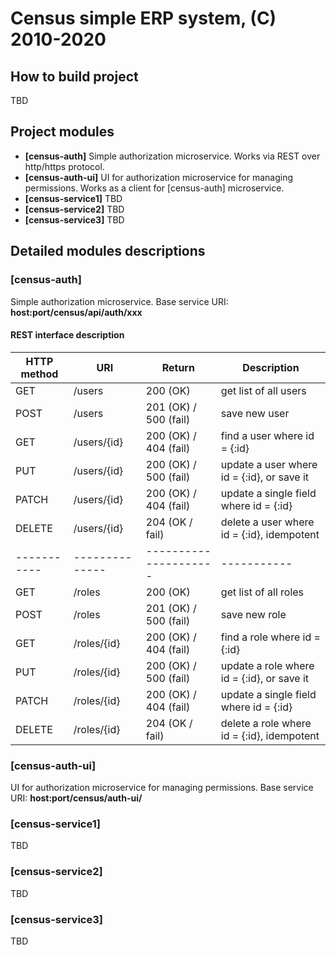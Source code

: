 # Census simple ERP system, (C) 2010-2020 #

## How to build project ##
TBD

## Project modules ##
* **[census-auth]** Simple authorization microservice. Works via REST over http/https protocol.
* **[census-auth-ui]** UI for authorization microservice for managing permissions. Works as a client for [census-auth] microservice.
* **[census-service1]** TBD
* **[census-service2]** TBD
* **[census-service3]** TBD

## Detailed modules descriptions ##

### [census-auth] ###
Simple authorization microservice.
Base service URI: **host:port/census/api/auth/xxx**

#### REST interface description ####
| HTTP method |  URI          | Return                | Description    |
| ----------- | --------------| --------------------- |--------------- |
| GET         |  /users       | 200 (OK)              | get list of all users |
| POST        |  /users       | 201 (OK) / 500 (fail) | save new user |
| GET         |  /users/{id}  | 200 (OK) / 404 (fail) | find a user where id = {:id} |
| PUT         |  /users/{id}  | 200 (OK) / 500 (fail) | update a user where id = {:id}, or save it |
| PATCH       |  /users/{id}  | 200 (OK) / 404 (fail) | update a single field where id = {:id} |
| DELETE      |  /users/{id}  | 204 (OK / fail)       | delete a user where id = {:id}, idempotent |
| ----------- | --------------| --------------------- | ----------- |
| GET         |  /roles       | 200 (OK)              | get list of all roles |
| POST        |  /roles       | 201 (OK) / 500 (fail) | save new role |
| GET         |  /roles/{id}  | 200 (OK) / 404 (fail) | find a role where id = {:id} |
| PUT         |  /roles/{id}  | 200 (OK) / 500 (fail) | update a role where id = {:id}, or save it |
| PATCH       |  /roles/{id}  | 200 (OK) / 404 (fail) | update a single field where id = {:id} |
| DELETE      |  /roles/{id}  | 204 (OK / fail)       | delete a role where id = {:id}, idempotent |


### [census-auth-ui] ###
UI for authorization microservice for managing permissions.
Base service URI: **host:port/census/auth-ui/**

### [census-service1] ###
TBD

### [census-service2] ###
TBD

### [census-service3] ###
TBD